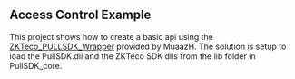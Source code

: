 ## Access Control Example
This project shows how to create a basic api using the [ZKTeco_PULLSDK_Wrapper](https://github.com/MuaazH/ZKTeco_PULLSDK_Wrapper) provided by MuaazH. The solution is setup to load the PullSDK.dll and the ZKTeco SDK dlls from the lib folder in PullSDK_core.
